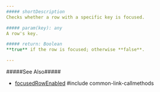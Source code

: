 ```yaml
---
##### shortDescription
Checks whether a row with a specific key is focused.

##### param(key): any
A row's key.

##### return: Boolean
**true** if the row is focused; otherwise **false**.

---
```

#####See Also#####
- [focusedRowEnabled](/api-reference/10%20UI%20Widgets/GridBase/1%20Configuration/focusedRowEnabled.md '{basewidgetpath}/Configuration/#focusedRowEnabled')
#include common-link-callmethods